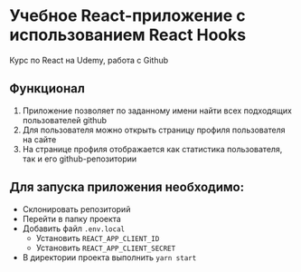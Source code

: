 # Учебное React-приложение с использованием React Hooks
Курс по React на Udemy, работа с Github

## Функционал
1. Приложение позволяет по заданному имени найти всех подходящих пользователей github
2. Для пользователя можно открыть страницу профиля пользователя на сайте
3. На странице профиля отображается как статистика пользователя, так и его github-репозитории

## Для запуска приложения необходимо:
* Склонировать репозиторий
* Перейти в папку проекта
* Добавить файл `.env.local`
  * Установить `REACT_APP_CLIENT_ID`
  * Установить `REACT_APP_CLIENT_SECRET`
* В директории проекта выполнить `yarn start`

